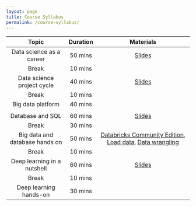 ```yaml
---
layout: page
title: Course Syllabus
permalink: /course-syllabus/
---
```


| Topic | Duration | Materials |
| :---: | :---: | :---: |
| Data science as a career | 50 mins | [Slides](https://course2022.scientistcafe.com/slides/Introduction) |
| Break | 10 mins |  |
| Data science project cycle  | 40 mins | [Slides]()   |
| Break | 10 mins |  |
| Big data platform| 40 mins | |
|  |  |  |
| Database and SQL | 60 mins |[Slides]() |
| Break | 30 mins | |
| Big data and database hands on | 50 mins | [Databricks Community Edition](https://databricks.com/try-databricks), [Load data](), [Data wrangling]() |
| Break | 10 mins | |
| Deep learning in a nutshell  | 60 mins | [Slides]() |
| Break | 10 mins |  |
| Deep learning hands-on | 30 mins | |